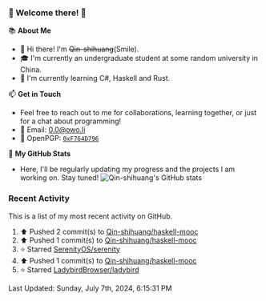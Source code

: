 ### 🌟 Welcome there! 🌟

📚 **About Me**
- 👋 Hi there! I'm ~~Qin-shihuang~~(Smile).
- 🎓 I'm currently an undergraduate student at some random university in China.
- 🌱 I'm currently learning C#, Haskell and Rust.

📫 **Get in Touch**
- Feel free to reach out to me for collaborations, learning together, or just for a chat about programming!
- 📩 Email: 0.0@owo.li
- 🔑 OpenPGP: [`0xF764D796`](https://keys.openpgp.org/vks/v1/by-fingerprint/99D5AF94A1585E16E14895EFBF6C0BF4F764D796)


📝 **My GitHub Stats**
- Here, I'll be regularly updating my progress and the projects I am working on. Stay tuned!
![Qin-shihuang's GitHub stats](https://github-readme-stats.vercel.app/api?username=Qin-shihuang&show_icons=true)

### Recent Activity

This is a list of my most recent activity on GitHub.

<!--RECENT_ACTIVITY:start-->
1. ⬆️ Pushed 2 commit(s) to [Qin-shihuang/haskell-mooc](https://github.com/Qin-shihuang/haskell-mooc)<br>
2. ⬆️ Pushed 1 commit(s) to [Qin-shihuang/haskell-mooc](https://github.com/Qin-shihuang/haskell-mooc)<br>
3. ⭐ Starred [SerenityOS/serenity](https://github.com/SerenityOS/serenity)<br>
4. ⬆️ Pushed 1 commit(s) to [Qin-shihuang/haskell-mooc](https://github.com/Qin-shihuang/haskell-mooc)<br>
5. ⭐ Starred [LadybirdBrowser/ladybird](https://github.com/LadybirdBrowser/ladybird)<br>
<!--RECENT_ACTIVITY:end-->

<!--RECENT_ACTIVITY:last_update-->
Last Updated: Sunday, July 7th, 2024, 6:15:31 PM
<!--RECENT_ACTIVITY:last_update_end-->
